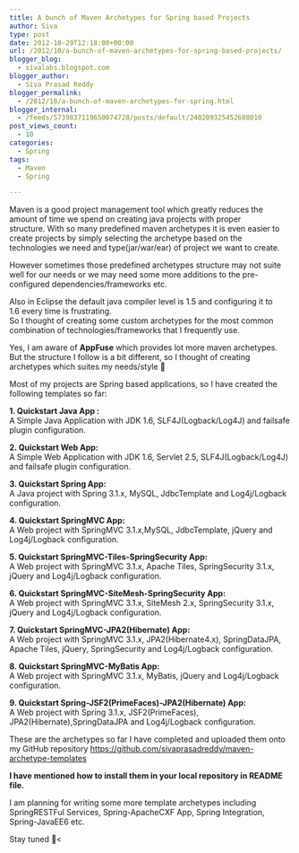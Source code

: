 ```yaml
---
title: A bunch of Maven Archetypes for Spring based Projects
author: Siva
type: post
date: 2012-10-29T12:18:00+00:00
url: /2012/10/a-bunch-of-maven-archetypes-for-spring-based-projects/
blogger_blog:
  - sivalabs.blogspot.com
blogger_author:
  - Siva Prasad Reddy
blogger_permalink:
  - /2012/10/a-bunch-of-maven-archetypes-for-spring.html
blogger_internal:
  - /feeds/5739837119650074728/posts/default/240209325452688010
post_views_count:
  - 10
categories:
  - Spring
tags:
  - Maven
  - Spring

---
```

Maven is a good project management tool which&nbsp;greatly&nbsp;reduces the amount of time we spend on creating java projects with proper structure.&nbsp;With so many&nbsp;predefined&nbsp;maven archetypes it is even easier to create projects by simply selecting the archetype based on the technologies we need and type(jar/war/ear) of project we want to create.

However sometimes those predefined archetypes structure may not suite well for our needs or we may need some more additions to the pre-configured dependencies/frameworks etc.

Also in Eclipse the default java compiler level is 1.5 and configuring it to 1.6&nbsp;every time&nbsp;is frustrating.  
So I thought of creating some custom archetypes for the most common combination of technologies/frameworks that I frequently use.

Yes, I am aware of **AppFuse** which provides lot more maven archetypes. But the structure I follow is a bit different, so I thought of creating archetypes which suites my needs/style 🙂

Most of my projects are Spring based applications, so I have created the following templates so far:

**1. Quickstart Java App :&nbsp;**  
A Simple Java Application with JDK 1.6, SLF4J(Logback/Log4J) and failsafe plugin configuration.

**2. Quickstart Web App:**  
A Simple Web Application with JDK 1.6, Servlet 2.5, SLF4J(Logback/Log4J) and failsafe plugin configuration.

**3. Quickstart Spring App:&nbsp;**  
A Java project with Spring 3.1.x, MySQL, JdbcTemplate and Log4j/Logback configuration.

**4. Quickstart SpringMVC App:&nbsp;**  
A Web project with SpringMVC 3.1.x,MySQL, JdbcTemplate, jQuery and Log4j/Logback configuration.

**5. Quickstart SpringMVC-Tiles-SpringSecurity App:&nbsp;**  
A Web project with SpringMVC 3.1.x, Apache Tiles, SpringSecurity 3.1.x, jQuery and Log4j/Logback configuration.

**6. Quickstart SpringMVC-SiteMesh-SpringSecurity App:&nbsp;**  
A Web project with SpringMVC 3.1.x, SiteMesh 2.x, SpringSecurity 3.1.x, jQuery and Log4j/Logback configuration.

**7. Quickstart SpringMVC-JPA2(Hibernate) App:**  
A Web project with SpringMVC 3.1.x, JPA2(Hibernate4.x), SpringDataJPA, Apache Tiles, jQuery, SpringSecurity and Log4j/Logback configuration.

**8. Quickstart SpringMVC-MyBatis App:**  
A Web project with SpringMVC 3.1.x, MyBatis, jQuery and Log4j/Logback configuration.

**9. Quickstart Spring-JSF2(PrimeFaces)-JPA2(Hibernate) App:**  
A Web project with Spring 3.1.x, JSF2(PrimeFaces), JPA2(Hibernate),SpringDataJPA and Log4j/Logback configuration.

These are the archetypes so far I have completed and uploaded them onto my GitHub repository <https://github.com/sivaprasadreddy/maven-archetype-templates>

**I have mentioned how to install them in your local repository in README file.**

I am planning for writing some more template archetypes including SpringRESTFul Services, Spring-ApacheCXF App, Spring Integration, Spring-JavaEE6 etc.  

Stay tuned 🙂<
